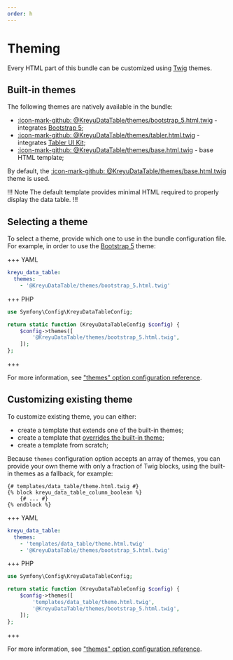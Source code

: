 ```yaml
---
order: h
---
```


# Theming

Every HTML part of this bundle can be customized using [Twig](https://twig.symfony.com/) themes.

## Built-in themes

The following themes are natively available in the bundle:

- [:icon-mark-github: @KreyuDataTable/themes/bootstrap_5.html.twig](https://github.com/Kreyu/data-table-bundle/blob/main/src/Resources/views/themes/bootstrap_5.html.twig) - integrates [Bootstrap 5](https://getbootstrap.com/docs/5.0/);
- [:icon-mark-github: @KreyuDataTable/themes/tabler.html.twig](https://github.com/Kreyu/data-table-bundle/blob/main/src/Resources/views/themes/tabler.html.twig) - integrates [Tabler UI Kit](https://tabler.io/);
- [:icon-mark-github: @KreyuDataTable/themes/base.html.twig](https://github.com/Kreyu/data-table-bundle/blob/main/src/Resources/views/themes/base.html.twig) - base HTML template;

By default, the [:icon-mark-github: @KreyuDataTable/themes/base.html.twig](https://github.com/Kreyu/data-table-bundle/blob/main/src/Resources/views/themes/base.html.twig) theme is used.

!!! Note
The default template provides minimal HTML required to properly display the data table.
!!!

## Selecting a theme

To select a theme, provide which one to use in the bundle configuration file.
For example, in order to use the [Bootstrap 5](https://getbootstrap.com/docs/5.0/) theme:

+++ YAML
```yaml # config/packages/kreyu_data_table.yaml
kreyu_data_table:
  themes:
    - '@KreyuDataTable/themes/bootstrap_5.html.twig'
```
+++ PHP
```php # config/packages/kreyu_data_table.php
use Symfony\Config\KreyuDataTableConfig;

return static function (KreyuDataTableConfig $config) {
    $config->themes([
        '@KreyuDataTable/themes/bootstrap_5.html.twig',
    ]);
};
```
+++

For more information, see ["themes" option configuration reference](../reference/configuration.md#themes).

## Customizing existing theme

To customize existing theme, you can either:

- create a template that extends one of the built-in themes;
- create a template that [overrides the built-in theme](https://symfony.com/doc/current/bundles/override.html#templates);
- create a template from scratch;

Because `themes` configuration option accepts an array of themes,
you can provide your own theme with only a fraction of Twig blocks,
using the built-in themes as a fallback, for example:

```twig
{# templates/data_table/theme.html.twig #}
{% block kreyu_data_table_column_boolean %}
    {# ... #}
{% endblock %}
```

+++ YAML
```yaml # config/packages/kreyu_data_table.yaml
kreyu_data_table:
  themes:
    - 'templates/data_table/theme.html.twig'
    - '@KreyuDataTable/themes/bootstrap_5.html.twig'
```
+++ PHP
```php # config/packages/kreyu_data_table.php
use Symfony\Config\KreyuDataTableConfig;

return static function (KreyuDataTableConfig $config) {
    $config->themes([
        'templates/data_table/theme.html.twig',
        '@KreyuDataTable/themes/bootstrap_5.html.twig',
    ]);
};
```
+++

For more information, see ["themes" option configuration reference](../reference/configuration.md#themes).
